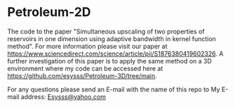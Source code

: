 # Petroleum-2D
The code to the paper "Simultaneous upscaling of two properties of reservoirs in one dimension using adaptive bandwidth in kernel function method". For more information please visit our paper at https://www.sciencedirect.com/science/article/pii/S1876380419602326. A further investigation of this paper is to apply the same method on a 3D environment where my code can be accessed here at https://github.com/esysss/Petroleum-3D/tree/main.

For any questions please send an E-mail with the name of this repo to My E-mail address: Esysss@yahoo.com
